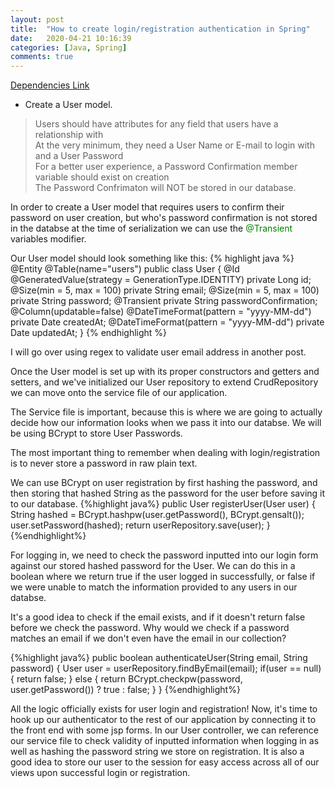 ```yaml
---
layout: post
title:  "How to create login/registration authentication in Spring"
date:   2020-04-21 10:16:39
categories: [Java, Spring]
comments: true
---
```

<a href="/articles/2020-04/spring-pom-xml" class="btn btn-success">Dependencies Link</a>

* Create a User model.
>Users should have attributes for any field that users have a relationship with<br/>
>At the very minimum, they need a User Name or E-mail to login with and a User Password<br/>
>For a better user experience, a Password Confirmation member variable should exist on creation<br/>
>The Password Confrimaton will NOT be stored in our database.

In order to create a User model that requires users to confirm their password on user creation, but who's password confirmation is not stored in the databse at the time of serialization we can use the  <span style="color:green">@Transient</span> variables modifier.

Our User model should look something like this:
{% highlight java %}
@Entity
@Table(name="users")
public class User {
 @Id
    @GeneratedValue(strategy = GenerationType.IDENTITY)
    private Long id;
    @Size(min = 5, max = 100)
    private String email;
    @Size(min = 5, max = 100)
    private String password;
    @Transient
    private String passwordConfirmation;
    @Column(updatable=false)
    @DateTimeFormat(pattern = "yyyy-MM-dd")
    private Date createdAt;
    @DateTimeFormat(pattern = "yyyy-MM-dd")
    private Date updatedAt;
}
{% endhighlight %}

I will go over using regex to validate user email address in another post.

Once the User model is set up with its proper constructors and getters and setters, and we've initialized our User repository to extend CrudRepository we can move onto the service file of our application. 

The Service file is important, because this is where we are going to actually decide how our information looks when we pass it into our databse. We will be using BCrypt to store User Passwords.

The most important thing to remember when dealing with login/registration is to never store a password in raw plain text.

We can use BCrypt on user registration by first hashing the password, and then storing that hashed String as the password for the user before saving it to our database.
{%highlight java%}
   public User registerUser(User user) {
        String hashed = BCrypt.hashpw(user.getPassword(), BCrypt.gensalt());
        user.setPassword(hashed);
        return userRepository.save(user);
    }
{%endhighlight%}

For logging in, we need to check the password inputted into our login form against our stored hashed password for the User. We can do this in a boolean where we return true if the user logged in successfully, or false if we were unable to match the information provided to any users in our databse.

It's a good idea to check if the email exists, and if it doesn't return false before we check the password. 
Why would we check if a password matches an email if we don't even have the email in our collection?

{%highlight java%}
   public boolean authenticateUser(String email, String password) {
        User user = userRepository.findByEmail(email);
        if(user == null) {
            return false;
        } else {
            return BCrypt.checkpw(password, user.getPassword()) ? true : false;
        }
    }
{%endhighlight%}

All the logic officially exists for user login and registration! Now, it's time to hook up our authenticator to the rest of our application by connecting it to the front end with some jsp forms. In our User controller, we can reference our service file to check validity of inputted information when logging in as well as hashing the password string we store on registration. 
It is also a good idea to store our user to the session for easy access across all of our views upon successful login or registration.